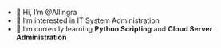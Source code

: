 - 👋 Hi, I’m @Allingra
- 👀 I’m interested in IT System Administration
- 🌱 I’m currently learning **Python Scripting** and **Cloud Server Administration**

<!---
Kallingra/Kallingra is a ✨ special ✨ repository because its `README.md` (this file) appears on your GitHub profile.
You can click the Preview link to take a look at your changes.
--->
